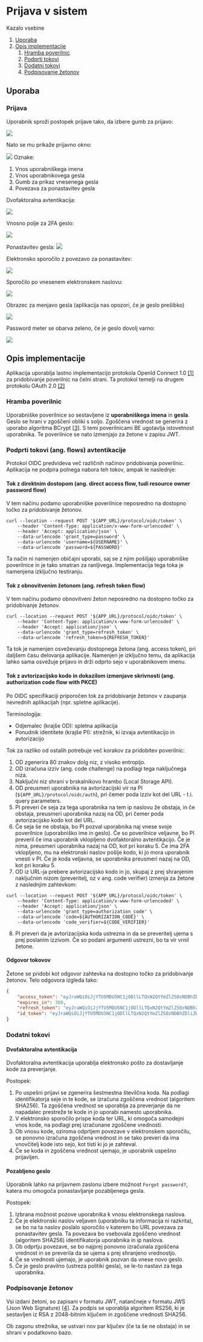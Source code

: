 # Prijava v sistem

Kazalo vsebine
1. [Uporaba](#uporaba)
2. [Opis implementacije](#opis-implementacije)
    1. [Hramba poverilnic](#hramba-poverilnic)
    2. [Podprti tokovi](#podprti-tokovi-ang-flows-avtentikacije)
    3. [Dodatni tokovi](#dodatni-tokovi)
    4. [Podpisovanje žetonov](#podpisovanje-etonov)

## Uporaba

### Prijava

Uporabnik sproži postopek prijave tako, da izbere gumb za prijavo:

![](../media/login_1.png)

Nato se mu prikaže prijavno okno:

![](../media/login_2.png)
Oznake:
1. Vnos uporabniškega imena
2. Vnos uporabnikovega gesla
3. Gumb za prikaz vnesenega gesla
4. Povezava za ponastavitev gesla

Dvofaktoralna avtentikacija:

![](../media/login_5.png)

Vnosno polje za 2FA geslo:

![](../media/login_6.png)

Ponastavitev gesla:
![](../media/login_3.png)

Elektronsko sporočilo z povezavo za ponastavitev:

![](../media/login_4.png)

Sporočilo po vnesenem elektronskem naslovu:

![](../media/login_7.png)

Obrazec za menjavo gesla (aplikacija nas opozori, če je geslo prešibko)

![](../media/login_8.png)

Password meter se obarva zeleno, če je geslo dovolj varno:

![](../media/login_9.png)

## Opis implementacije

Aplikacija uporablja lastno implementacijo protokola OpenId Connect 1.0 [[1]](https://openid.net/connect/) za pridobivanje poverilnic na čelni strani. Ta protokol temelji na drugem protokolu OAuth 2.0 [[2]](https://oauth.net/2/)

### Hramba poverilnic

Uporabniške poverilnice so sestavljene iz **uporabniškega imena** in **gesla**. Geslo se hrani v zgoščeni obliki s soljo. Zgoščena vrednost se generira z uporabo algoritma BCrypt [[3]](https://en.wikipedia.org/wiki/Bcrypt). S temi poverilnicami BE ugotavlja istovetnost uporabnika. Te poverilnice se nato izmenjajo za žetone v zapisu JWT.

### Podprti tokovi (ang. flows) avtentikacije

Protokol OIDC predvideva več različnih načinov pridobivanja poverilnic. Aplikacija ne podpira polnega nabora teh tokov, ampak le naslednje:

#### Tok z direktnim dostopom (ang. direct access flow, tudi resource owner password flow)

V tem načinu podamo uporabniške poverilnice neposredno na dostopno točko za pridobivanje žetonov.

```curl
curl --location --request POST '${APP_URL}/protocol/oidc/token' \
    --header 'Content-Type: application/x-www-form-urlencoded' \
    --header 'Accept: application/json' \
    --data-urlencode 'grant_type=password' \
    --data-urlencode 'username=${USERNAME}' \
    --data-urlencode 'password=${PASSWORD}'
```

Ta način ni namenjen običajni uporabi, saj se z njim pošiljajo uporabniške poverilnice in je tako smatran za ranljivega. Implementacija tega toka je namenjena izključno testiranju.

#### Tok z obnovitvenim žetonom (ang. refresh token flow)

V tem načinu podamo obnovitveni žeton neposredno na dostopno točko za pridobivanje žetonov.

```curl
curl --location --request POST '${APP_URL}/protocol/oidc/token' \
    --header 'Content-Type: application/x-www-form-urlencoded' \
    --header 'Accept: application/json' \
    --data-urlencode 'grant_type=refresh_token' \
    --data-urlencode 'refresh_token=${REFRESH_TOKEN}'
```

Ta tok je namenjen osveževanju dostopnega žetona (ang. access token), pri daljšem času delovanja aplikacije. Namenjen je izključno temu, da aplikacija lahko sama osvežuje prijavo in drži odprto sejo v uporabnikovem imenu.

#### Tok z avtorizacijsko kodo in dokazilom izmenjave skrivnosti (ang. authorization code flow with PKCE)

Po OIDC specifikaciji priporočen tok za pridobivanje žetonov v zaupanja nevrednih aplikacijah (npr. spletne aplikacije).

Terminologija:
* Odjemalec (krajše OD): spletna aplikacija
* Ponudnik identitete (krajše PI): strežnik, ki izvaja avtentikacijo in avtorizacijo

Tok za razliko od ostalih potrebuje več korakov za pridobitev poverilnic:
1. OD zgenerira 80 znakov dolg niz, z visoko entropijo.
2. OD izračuna izziv (ang. code challenge) na podlagi tega naključnega niza.
3. Naključni niz shrani v brskalnikovo hrambo (Local Storage API).
4. OD preusmeri uporabnika na avtorizacijski vir na PI (`${APP_URL}/protocol/oidc/auth`), pri čemer poda izziv kot del URL - t.i. query parameters.
5. PI preveri če seja za tega uporabnika na tem ip naslovu že obstaja, in če obstaja, preusmeri uporabnika nazaj na OD, pri čemer poda avtorizacijsko kodo kot del URL.
6. Če seja še ne obstaja, bo PI pozval uporabnika naj vnese svoje poverilnice (uporabniško ime in geslo). Če so poverilnice veljavne, bo PI preveril če ima uporabnik vklopljeno dvofaktoralno avtentikacijo. Če je nima, preusmeri uporabnika nazaj na OD, kot pri koraku 5. Če ima 2FA vklopljeno, mu na elektronski naslov pošlje kodo, ki jo mora uporabnik vnesti v PI. Če je koda veljavna, se uporabnika preusmeri nazaj na OD, kot pri koraku 5.
7. OD iz URL-ja prebere avtorizacijsko kodo in jo, skupaj z prej shranjenim naključnim nizom (preveritelj, oz v ang. code verifier) izmenja za žetone z naslednjim zahtevkom:
```curl
curl --location --request POST '${APP_URL}/protocol/oidc/token' \
    --header 'Content-Type: application/x-www-form-urlencoded' \
    --header 'Accept: application/json' \
    --data-urlencode 'grant_type=authorization_code' \
    --data-urlencode 'code=${AUTHORIZATION_CODE}' \
    --data-urlencode 'code_verifier=${CODE_VERIFIER}'
```
8. PI preveri da je avtorizacijska koda ustrezna in da se preveritelj ujema s prej poslanim izzivom. Če so podani argumenti ustrezni, bo ta vir vrnil žetone.

#### Odgovor tokovov

Žetone se pridobi kot odgovor zahtevka na dostopno točko za pridobivanje žetonov. Telo odgovora izgleda tako:

```json
{
    "access_token": "eyJraWQiOiJjYTU5MDU5NC1jODllLTQxN2QtYmZlZS0zNDBhZDliZWQyZTkiLCJhbGciOiJSUzI1NiJ9.eyJzdWIiOiI2NGQ5N2UzYi03ZDJiLTQ5ZGEtYThiNy1iM2YxZjUwMjU3OTgiLCJyb2xlcyI6W10sImlzcyI6Imh0dHA6XC9cL2xvY2FsaG9zdDo4MDgwIiwibmFtZSI6IlRlc3RrbyBUZXN0a292aWMiLCJ0eXAiOiJCZWFyZXIiLCJnaXZlbl9uYW1lIjoiVGVzdGtvIiwiZXhwIjoxNjQ2NjUwOTU2LCJpYXQiOjE2NDY2NTA2NTYsImZhbWlseV9uYW1lIjoiVGVzdGtvdmljIiwiZW1haWwiOiJ0ZXN0QG1haWwuY29tIn0.T5FnjmaaqXxLaIftWco3M8RS8hUlW_0olTlO0oyPBNQ5fbCZtT5fTaxyWDMpYIIuQgESorhaqvUJJjwi-1YNkb0JNXj1_rnjSSL16KVEHY22C7emyH1_1zg4k-fvqP-cZaq3bSWkBINaxsnxPq3_Dq0_bjrTNOW8g0Q_bwD-kuZSQCdJnvFTb4kadI8Hy2U0Rb-hr2FkgSUi6RpBz5-9ejjC5_bIX15HJBgGusfNt5INimNhneg5kuIAQvTvu6T81ADhu9QEFO8jlRoNqX1KMs9Jw6zAFwPfniGC5bNVytd298Aw03lTfEVd7azdCC61fQkABlNKYOBOx4lHksA7gg",
    "expires_in": 300,
    "refresh_token": "eyJraWQiOiJjYTU5MDU5NC1jODllLTQxN2QtYmZlZS0zNDBhZDliZWQyZTkiLCJhbGciOiJSUzI1NiJ9.eyJzdWIiOiI2NGQ5N2UzYi03ZDJiLTQ5ZGEtYThiNy1iM2YxZjUwMjU3OTgiLCJyb2xlcyI6W10sImlzcyI6Imh0dHA6XC9cL2xvY2FsaG9zdDo4MDgwIiwibmFtZSI6IlRlc3RrbyBUZXN0a292aWMiLCJ0eXAiOiJSZWZyZXNoIiwiZ2l2ZW5fbmFtZSI6IlRlc3RrbyIsImV4cCI6MTY0NjY1NDI1NiwiaWF0IjoxNjQ2NjUwNjU2LCJmYW1pbHlfbmFtZSI6IlRlc3Rrb3ZpYyIsImVtYWlsIjoidGVzdEBtYWlsLmNvbSJ9.BwhJujyCHoaAUi8dSIF3RUd5dsnZSprRNcL6U800D6pYMkYnUP8G59aBGiDszzG1eJWPLNrQjJzNOS6PjgvM9_x0ejeIbMK4-ye6_iFUyWmEvBdqjq0dTYJyMrdRbkS5ccwn7C0C3K49v-60b1kp7d0n-JTjg7_9YqjI2L4tSV0YvbIXxRGUuCresuOOeGGNc4ObBPRVyP2qQGf_tt4z3aedP3kcMfrKV8TqCrhPj4_Yi2TT5h-9vwZefxQQsA38KVgOV8OVSxn8LNbQs_zqK0cxWPV2she4L1MT3mopQWoBe2y8bZYLZDsN_jPvqPGqW-aN_SE38sUZCzA0LxsyyA",
    "id_token": "eyJraWQiOiJjYTU5MDU5NC1jODllLTQxN2QtYmZlZS0zNDBhZDliZWQyZTkiLCJhbGciOiJSUzI1NiJ9.eyJzdWIiOiI2NGQ5N2UzYi03ZDJiLTQ5ZGEtYThiNy1iM2YxZjUwMjU3OTgiLCJyb2xlcyI6W10sImlzcyI6Imh0dHA6XC9cL2xvY2FsaG9zdDo4MDgwIiwibmFtZSI6IlRlc3RrbyBUZXN0a292aWMiLCJ0eXAiOiJJZCIsImdpdmVuX25hbWUiOiJUZXN0a28iLCJleHAiOjE2NDY2NTA3MTYsImlhdCI6MTY0NjY1MDY1NiwiZmFtaWx5X25hbWUiOiJUZXN0a292aWMiLCJlbWFpbCI6InRlc3RAbWFpbC5jb20ifQ.ak2wvbHgUhQ8_cXgsNVkVJ_7NGVL27B7k_ig1hMw_drncEbrTY65eg1fY-hNynuIy8pQP5_zrhMms-XC-QbOgiHswAvJAH3wnWpslyXcglQGGIUHJoQXwtkTG1JzsUbTGGRLSj2MWWR9V-KzHbCNQNbbcFbdHg6tpxL4XtAxmwXvYyjaGrRRkOEkwvjHwOkm5o-HmEwGyg775xoMC5RzeO-VX6aCjSK0vb2v29tG-I1cWZ8r2fveT_rdcb6_ceJdd0kpDHZzx9xnTMo_TOh_VCnfn8aD7wb8Om7WfhxtlVAk9KDuX-xcSNGMOLDneqLXA2O3tvi2j76aRp_tlhD5ww"
}
```
### Dodatni tokovi

#### Dvofaktoralna avtentikacija

Dvofaktoralna avtentikacija uporablja elektronsko pošto za dostavljanje kode za preverjanje.

Postopek:
1. Po uspešni prijavi se zgenerira šestmestna številčna koda. Na podlagi identifikatorja seje in te kode, se izračuna zgoščena vrednost (algoritem SHA256). Ta zgoščena vrednost se uporablja za preverjanje da ne napadalec prestreže te kode in jo uporabi namesto uporabnika. 
2. V elektronsko sporočilo prispe koda ter URL, ki omogoča samodejni vnos kode, na podlagi prej izračunane zgoščene vrednosti.
3. Ob vnosu kode, oziroma odprtjem povezave v elektronskem sporočilu, se ponovno izračuna zgoščena vrednost in se tako preveri da ima vnovčitelj kode isto sejo, kot tisti ki jo je zahteval.
4. Če se koda in zgoščena vrednost ujemajo, je uporabnik uspešno prijavljen.

#### Pozabljeno geslo

Uporabnik lahko na prijavnem zaslonu izbere možnost `Forgot password?`, katera mu omogoča ponastavljanje pozabljenega gesla.

Postopek: 
1. Izbrana možnost pozove uporabnika k vnosu elektronskega naslova.
2. Če je elektronski naslov veljaven (uporabniku ta informacija ni razkrita), se bo na ta naslov poslalo sporočilo v katerem bo URL povezava za ponastavitev gesla. Ta povezava bo vsebovala zgoščeno vrednost (algoritem SHA256) identifikatorja uporabnika in ip naslova.
3. Ob odprtju povezave, se bo najprej ponovno izračunala zgoščena vrednost in se preverila da se ujema s prej shranjeno vrednostjo.
4. Če se vrednosti ujemajo, je uporabnik pozvan da vnese novo geslo.
5. Če je geslo pravilno (ustreza politiki gesla), se le-to nastavi za tega uporabnika.

### Podpisovanje žetonov

Vsi izdani žetoni, so zapisani v formatu JWT, natančneje v formatu JWS (Json Web Signature) [[4]](https://datatracker.ietf.org/doc/html/rfc7515). 
Za podpis se uporablja algoritem RS256, ki je sestavljen iz RSA z 2048-bitnim ključem in zgoščene vrednosti SHA256.

Ob zagonu strežnika, se ustvari nov par ključev (če ta še ne obstaja) in se shrani v podatkovno bazo.
